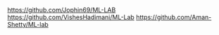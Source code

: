 https://github.com/Jophin69/ML-LAB
https://github.com/VishesHadimani/ML-Lab
https://github.com/Aman-Shetty/ML-lab
